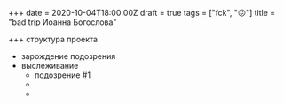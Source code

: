 +++
date = 2020-10-04T18:00:00Z
draft = true
tags = ["fck", "😖"]
title = "bad trip Иоанна Богослова"

+++
структура проекта

* зарождение подозрения
* выслеживание
  * подозрение #1
  * 
  * 